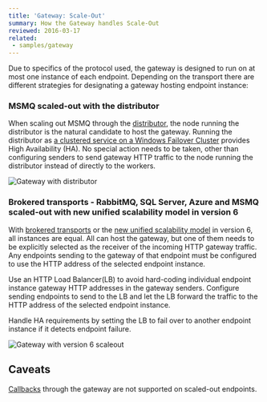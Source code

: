 ```yaml
---
title: 'Gateway: Scale-Out'
summary: How the Gateway handles Scale-Out
reviewed: 2016-03-17
related:
 - samples/gateway
---
```


Due to specifics of the protocol used, the gateway is designed to run on at most one instance of each endpoint. Depending on the transport there are different strategies for designating a gateway hosting endpoint instance:


### MSMQ scaled-out with the distributor

When scaling out MSMQ through the [distributor](/nservicebus/scalability-and-ha/distributor), the node running the distributor is the natural candidate to host the gateway. Running the distributor as [a clustered service on a Windows Failover Cluster](/nservicebus/scalability-and-ha/deploying-to-a-windows-failover-cluster.md) provides High Availability (HA). No special action needs to be taken, other than configuring senders to send gateway HTTP traffic to the node running the distributor instead of directly to the workers.

![Gateway with distributor](/nservicebus/gateway/scaleoutdistributor.png)


### Brokered transports - RabbitMQ, SQL Server, Azure and MSMQ scaled-out with new unified scalability model in version 6

With [brokered transports](/nservicebus/scalability-and-ha/scale-out.md#versions-5-and-below-sql-server-and-rabbitmq) or the [new unified scalability model](/nservicebus/scalability-and-ha/scale-out.md#versions-6-and-above) in version 6, all instances are equal. All can host the gateway, but one of them needs to be explicitly selected as the receiver of the incoming HTTP gateway traffic. Any endpoints sending to the gateway of that endpoint must be configured to use the HTTP address of the selected endpoint instance.

Use an HTTP Load Balancer(LB) to avoid hard-coding individual endpoint instance gateway HTTP addresses in the gateway senders. Configure sending endpoints to send to the LB and let the LB forward the traffic to the HTTP address of the selected endpoint instance.

Handle HA requirements by setting the LB to fail over to another endpoint instance if it detects endpoint failure.

![Gateway with version 6 scaleout](/nservicebus/gateway/scaleoutv6.png)


## Caveats

[Callbacks](/nservicebus/messaging/handling-responses-on-the-client-side.md) through the gateway are not supported on scaled-out endpoints.
